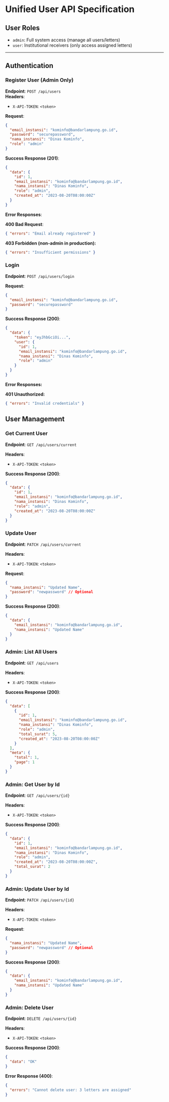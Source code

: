 # Unified User API Specification

## User Roles
- `admin`: Full system access (manage all users/letters)
- `user`: Institutional receivers (only access assigned letters)

---

## Authentication

### Register User (Admin Only)
**Endpoint**: `POST /api/users`  
**Headers**:  
- `X-API-TOKEN`: `<token>`

**Request**:
```json
{
  "email_instansi": "kominfo@bandarlampung.go.id",
  "password": "securepassword",
  "nama_instansi": "Dinas Kominfo",
  "role": "admin" 
}
```

**Success Response (201)**:

```json
{
  "data": {
    "id": 1,
    "email_instansi": "kominfo@bandarlampung.go.id",
    "nama_instansi": "Dinas Kominfo",
    "role": "admin",
    "created_at": "2023-08-20T08:00:00Z"
  }
}
```

**Error Responses**:

**400 Bad Request**:

```json
{ "errors": "Email already registered" }
```

**403 Forbidden (non-admin in production):**

```json
{ "errors": "Insufficient permissions" }
```

### Login
**Endpoint**: `POST /api/users/login`

**Request**:

```json
{
  "email_instansi": "kominfo@bandarlampung.go.id",
  "password": "securepassword"
}
```

**Success Response (200)**:

```json
{
  "data": {
    "token": "eyJhbGciOi...",
    "user": {
      "id": 1,
      "email_instansi": "kominfo@bandarlampung.go.id",
      "nama_instansi": "Dinas Kominfo",
      "role": "admin"
    }
  }
}
```

**Error Responses:**

**401 Unauthorized:**

```json
{ "errors": "Invalid credentials" }
```

## User Management

### Get Current User

**Endpoint**: `GET /api/users/current`

**Headers**:

- `X-API-TOKEN`: `<token>`

**Success Response (200)**:

```json
{
  "data": {
    "id": 1,
    "email_instansi": "kominfo@bandarlampung.go.id",
    "nama_instansi": "Dinas Kominfo",
    "role": "admin",
    "created_at": "2023-08-20T08:00:00Z"
  }
}
```

### Update User
**Endpoint**: `PATCH /api/users/current`

**Headers**:

- `X-API-TOKEN`: `<token>`

**Request**:

```json
{
  "nama_instansi": "Updated Name",
  "password": "newpassword" // Optional
}
```

**Success Response (200)**:

```json
{
  "data": {
    "email_instansi": "kominfo@bandarlampung.go.id",
    "nama_instansi": "Updated Name"
  }
}
```

### Admin: List All Users
**Endpoint**: `GET /api/users`

**Headers**:

- `X-API-TOKEN`: `<token>`

**Success Response (200)**:

```json
{
  "data": [
    {
      "id": 1,
      "email_instansi": "kominfo@bandarlampung.go.id",
      "nama_instansi": "Dinas Kominfo",
      "role": "admin",
      "total_surat": 5,
      "created_at": "2023-08-20T08:00:00Z"
    }
  ],
  "meta": {
    "total": 1,
    "page": 1
  }
}
```

### Admin: Get User by Id

**Endpoint**: `GET /api/users/{id}`

**Headers**:

- `X-API-TOKEN`: `<token>`

**Success Response (200)**:

```json
{
  "data": {
    "id": 1,
    "email_instansi": "kominfo@bandarlampung.go.id",
    "nama_instansi": "Dinas Kominfo",
    "role": "admin",
    "created_at": "2023-08-20T08:00:00Z",
    "total_surat": 2
  }
}
```

### Admin: Update User by Id
**Endpoint**: `PATCH /api/users/{id}`

**Headers**:

- `X-API-TOKEN`: `<token>`

**Request**:

```json
{
  "nama_instansi": "Updated Name",
  "password": "newpassword" // Optional
}
```

**Success Response (200)**:

```json
{
  "data": {
    "email_instansi": "kominfo@bandarlampung.go.id",
    "nama_instansi": "Updated Name"
  }
}
```


### Admin: Delete User

**Endpoint**: `DELETE /api/users/{id}`

**Headers**:

- `X-API-TOKEN`: `<token>`

**Success Response (200)**:

```json
{
  "data": "OK"
}
```

**Error Response (400)**:

```json
{
  "errors": "Cannot delete user: 3 letters are assigned"
}
```